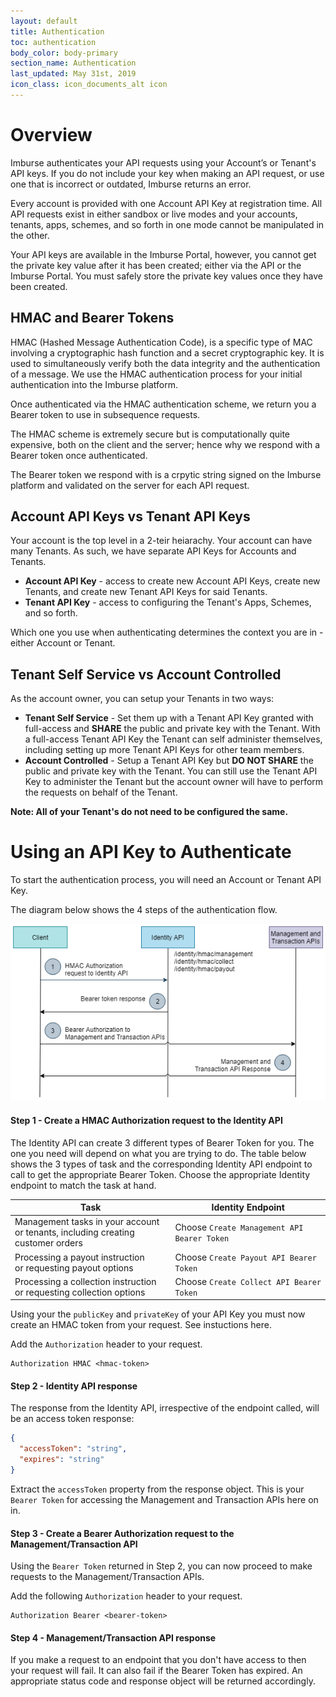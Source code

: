 ```yaml
---
layout: default
title: Authentication
toc: authentication
body_color: body-primary
section_name: Authentication
last_updated: May 31st, 2019
icon_class: icon_documents_alt icon
---
```

# Overview
Imburse authenticates your API requests using your Account’s or Tenant's API keys. If you do not include your key when making an API request, or use one that is incorrect or outdated, Imburse returns an error.

Every account is provided with one Account API Key at registration time. All API requests exist in either sandbox or live modes and your accounts, tenants, apps, schemes, and so forth in one mode cannot be manipulated in the other.

Your API keys are available in the Imburse Portal, however, you cannot get the private key value after it has been created; either via the API or the Imburse Portal. You must safely store the private key values once they have been created.

## HMAC and Bearer Tokens
HMAC (Hashed Message Authentication Code), is a specific type of MAC involving a cryptographic hash function and a secret cryptographic key. It is used to simultaneously verify both the data integrity and the authentication of a message. We use the HMAC authentication process for your initial authentication into the Imburse platform.

Once authenticated via the HMAC authentication scheme, we return you a Bearer token to use in subsequence requests.

The HMAC scheme is extremely secure but is computationally quite expensive, both on the client and the server; hence why we respond with a Bearer token once authenticated.

The Bearer token we respond with is a crpytic string signed on the Imburse platform and validated on the server for each API request.

## Account API Keys vs Tenant API Keys
Your account is the top level in a 2-teir heiarachy. Your account can have many Tenants. As such, we have separate API Keys for Accounts and Tenants.

- **Account API Key** - access to create new Account API Keys, create new Tenants, and create new Tenant API Keys for said Tenants.
- **Tenant API Key** - access to configuring the Tenant's Apps, Schemes, and so forth.

Which one you use when authenticating determines the context you are in - either Account or Tenant.

## Tenant Self Service vs Account Controlled
As the account owner, you can setup your Tenants in two ways:

- **Tenant Self Service** - Set them up with a Tenant API Key granted with full-access and **SHARE** the public and private key with the Tenant. With a full-access Tenant API Key the Tenant can self administer themselves, including setting up more Tenant API Keys for other team members.
- **Account Controlled** - Setup a Tenant API Key but **DO NOT SHARE** the public and private key with the Tenant. You can still use the Tenant API Key to administer the Tenant but the account owner will have to perform the requests on behalf of the Tenant.

**Note: All of your Tenant's do not need to be configured the same.**

# Using an API Key to Authenticate
To start the authentication process, you will need an Account or Tenant API Key.

The diagram below shows the 4 steps of the authentication flow.

<img src="/assets/images/guides/getting-started/authentication-overview.png" style="width:600px;" title="Authentication Flow" alt="Authentication Flow"/>


#### Step 1 - Create a HMAC Authorization request to the Identity API
The Identity API can create 3 different types of Bearer Token for you. The one you need will depend on what you are trying to do. The table below shows the 3 types of task and the corresponding Identity API endpoint to call to get the appropriate Bearer Token. Choose the appropriate Identity endpoint to match the task at hand.

Task | Identity Endpoint
-|-
Management tasks in your account<br/>or tenants, including creating customer orders | Choose `Create Management API Bearer Token`
Processing a payout instruction<br/>or requesting payout options | Choose `Create Payout API Bearer Token`
Processing a collection instruction<br/>or requesting collection options | Choose `Create Collect API Bearer Token`

Using your the `publicKey` and `privateKey` of your API Key you must now create an HMAC token from your request. See instuctions here.

Add the `Authorization` header to your request.

```curl
Authorization HMAC <hmac-token>
```

#### Step 2 - Identity API response
The response from the Identity API, irrespective of the endpoint called, will be an access token response:

```json
{
  "accessToken": "string",
  "expires": "string"
}
```

Extract the `accessToken` property from the response object. This is your `Bearer Token` for accessing the Management and Transaction APIs here on in.

#### Step 3 - Create a Bearer Authorization request to the Management/Transaction API
Using the `Bearer Token` returned in Step 2, you can now proceed to make requests to the Management/Transaction APIs.

Add the following `Authorization` header to your request.

```curl
Authorization Bearer <bearer-token>
```

#### Step 4 - Management/Transaction API response
If you make a request to an endpoint that you don't have access to then your request will fail. It can also fail if the Bearer Token has expired. An appropriate status code and response object will be returned accordingly.
